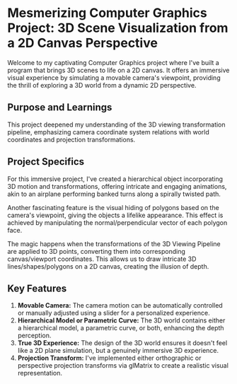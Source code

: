 # Mesmerizing Computer Graphics Project: 3D Scene Visualization from a 2D Canvas Perspective

Welcome to my captivating Computer Graphics project where I've built a program that brings 3D scenes to life on a 2D canvas. It offers an immersive visual experience by simulating a movable camera's viewpoint, providing the thrill of exploring a 3D world from a dynamic 2D perspective.

## Purpose and Learnings

This project deepened my understanding of the 3D viewing transformation pipeline, emphasizing camera coordinate system relations with world coordinates and projection transformations.

## Project Specifics

For this immersive project, I've created a hierarchical object incorporating 3D motion and transformations, offering intricate and engaging animations, akin to an airplane performing banked turns along a spirally twisted path.

Another fascinating feature is the visual hiding of polygons based on the camera's viewpoint, giving the objects a lifelike appearance. This effect is achieved by manipulating the normal/perpendicular vector of each polygon face.

The magic happens when the transformations of the 3D Viewing Pipeline are applied to 3D points, converting them into corresponding canvas/viewport coordinates. This allows us to draw intricate 3D lines/shapes/polygons on a 2D canvas, creating the illusion of depth.

## Key Features
1. **Movable Camera:** The camera motion can be automatically controlled or manually adjusted using a slider for a personalized experience.
2. **Hierarchical Model or Parametric Curve:** The 3D world contains either a hierarchical model, a parametric curve, or both, enhancing the depth perception.
3. **True 3D Experience:** The design of the 3D world ensures it doesn't feel like a 2D plane simulation, but a genuinely immersive 3D experience.
4. **Projection Transform:** I've implemented either orthographic or perspective projection transforms via glMatrix to create a realistic visual representation.
